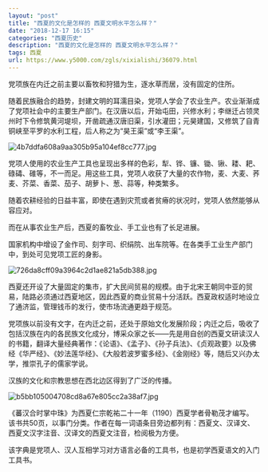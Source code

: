 ```yaml
---
layout: "post"
title: "西夏的文化是怎样的 西夏文明水平怎么样？"
date: "2018-12-17 16:15"
categories: "西夏历史"
description: "西夏的文化是怎样的 西夏文明水平怎么样？"
tags: 西夏
url: https://www.y5000.com/zgls/xixialishi/36079.html
---
```






党项族在内迁之前主要以畜牧和狩猎为生，逐水草而居，没有固定的住所。

随着民族融合的趋势，封建文明的耳濡目染，党项人学会了农业生产。农业渐渐成了党项社会中的主要生产部门。在汉唐以后，开始屯田，兴修水利；李继迁占领灵州时下令修筑黄河堤坝，开凿疏通汉唐旧渠，引水灌田；元昊建国，又修筑了自青铜峡至平罗的水利工程，后人称之为“昊王渠”或“李王渠”。

![4b7ddfa608a9aa305b95a104ef8cc777.jpg](https://img.y5000.com/uploads/allimg/181029/4b7ddfa608a9aa305b95a104ef8cc777.jpg)

党项人使用的农业生产工具也呈现出多样的色彩，犁、铧、镰、锄、锹、耧、耙、碌碡、碓等，不一而足。用这些工具，党项人收获了大量的农作物，麦、大麦、荞麦、芥菜、香菜、茄子、胡萝卜、葱、蒜等，种类繁多。

随着农耕经验的日益丰富，即使在遇到灾荒或者贫瘠的状况时，党项人依然能够从容应对。

而在从事农业生产后，西夏的畜牧业、手工业也有了长足进展。

国家机构中增设了金作司、刻字司、织绢院、出车院等。在各类手工业生产部门中，到处可见党项工匠的身影。

![726da8cff09a3964c2d1ae821a5db388.jpg](https://img.y5000.com/uploads/allimg/181029/726da8cff09a3964c2d1ae821a5db388.jpg)

西夏还开设了大量固定的集市，扩大民间贸易的规模。由于北宋王朝同中亚的贸易，陆路必须通过西夏地区，因此西夏的商业贸易十分活跃。西夏政权适时地设立了通济监，管理钱币的发行，使市场流通更趋于规范。

党项族以前没有文字，在内迁之前，还处于原始文化发展阶段；内迁之后，吸收了包括汉族在内的各民族文化成分，博采众家之长——先是用自创的西夏文研读汉人的书籍，翻译大量经典著作：《论语》、《孟子》、《孙子兵法》、《贞观政要》以及佛经《华严经》、《妙法莲华经》、《大般若波罗蜜多经》、《金刚经》等，随后又兴办太学，推崇孔子的儒家学说。

汉族的文化和宗教思想在西北边区得到了广泛的传播。

![b5bb105004708cd8a67e805cc2a38af7.jpg](https://img.y5000.com/uploads/allimg/181029/b5bb105004708cd8a67e805cc2a38af7.jpg)

《蕃汉合时掌中珠》为西夏仁宗乾祐二十一年（1190）西夏学者骨勒茂才编写。该书共50页，以事门分类。作者在每一词语条目旁边都列有：西夏文、汉译文、西夏文汉字注音、汉译文的西夏文注音，检阅极为方便。

该字典是党项人、汉人互相学习对方语言必备的工具书，也是初学西夏语文的入门工具书。
